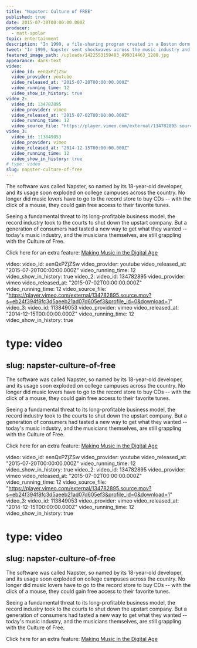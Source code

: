 ```yaml
---
title: "Napster: Culture of FREE"
published: true
date: 2015-07-30T00:00:00.000Z
producer:
  - matt-spolar
topic: entertainment
description: "In 1999, a file-sharing program created in a Boston dorm room sent shockwaves across the music industry and served notice that a major cultural shift was underway."
tweet: "In 1999, Napster sent shockwaves across the music industry and ushered in the “culture of free.” "
featured_image_path: /uploads/1422553159483_499314463_1280.jpg
appearance: dark-text
video:
  video_id: eenQxPZjZSw
  video_provider: youtube
  video_released_at: "2015-07-20T00:00:00.000Z"
  video_running_time: 12
  video_show_in_history: true
video_2:
  video_id: 134782895
  video_provider: vimeo
  video_released_at: "2015-07-02T00:00:00.000Z"
  video_running_time: 12
  video_source_file: "https://player.vimeo.com/external/134782895.source.mov?s=eb24f394f8fc3d5aeeb21ad07d605ef3&profile_id=0&download=1"
video_3:
  video_id: 113849053
  video_provider: vimeo
  video_released_at: "2014-12-15T00:00:00.000Z"
  video_running_time: 12
  video_show_in_history: true
# type: video
slug: napster-culture-of-free
---
```


The software was called Napster, so named by its 18-year-old developer, and its usage soon exploded on college campuses across the country. No longer did music lovers have to go to the record store to buy CDs -- with the click of a mouse, they could gain free access to their favorite tunes.

Seeing a fundamental threat to its long-profitable business model, the record industry took to the courts to shut down the upstart company. But a generation of consumers had tasted a new way to get what they wanted -- today's music industry, and the musicians themselves, are still grappling with the Culture of Free.

Click here for an extra feature: [Making Music in the Digital Age](http://retroreport.org/reports/making-music-in-the-digital-age/)

video:
  video_id: eenQxPZjZSw
  video_provider: youtube
  video_released_at: "2015-07-20T00:00:00.000Z"
  video_running_time: 12
  video_show_in_history: true
video_2:
  video_id: 134782895
  video_provider: vimeo
  video_released_at: "2015-07-02T00:00:00.000Z"
  video_running_time: 12
  video_source_file: "https://player.vimeo.com/external/134782895.source.mov?s=eb24f394f8fc3d5aeeb21ad07d605ef3&profile_id=0&download=1"
video_3:
  video_id: 113849053
  video_provider: vimeo
  video_released_at: "2014-12-15T00:00:00.000Z"
  video_running_time: 12
  video_show_in_history: true
# type: video
slug: napster-culture-of-free
---

The software was called Napster, so named by its 18-year-old developer, and its usage soon exploded on college campuses across the country. No longer did music lovers have to go to the record store to buy CDs -- with the click of a mouse, they could gain free access to their favorite tunes.

Seeing a fundamental threat to its long-profitable business model, the record industry took to the courts to shut down the upstart company. But a generation of consumers had tasted a new way to get what they wanted -- today's music industry, and the musicians themselves, are still grappling with the Culture of Free.

Click here for an extra feature: [Making Music in the Digital Age](http://retroreport.org/reports/making-music-in-the-digital-age/)

video:
  video_id: eenQxPZjZSw
  video_provider: youtube
  video_released_at: "2015-07-20T00:00:00.000Z"
  video_running_time: 12
  video_show_in_history: true
video_2:
  video_id: 134782895
  video_provider: vimeo
  video_released_at: "2015-07-02T00:00:00.000Z"
  video_running_time: 12
  video_source_file: "https://player.vimeo.com/external/134782895.source.mov?s=eb24f394f8fc3d5aeeb21ad07d605ef3&profile_id=0&download=1"
video_3:
  video_id: 113849053
  video_provider: vimeo
  video_released_at: "2014-12-15T00:00:00.000Z"
  video_running_time: 12
  video_show_in_history: true
# type: video
slug: napster-culture-of-free
---

The software was called Napster, so named by its 18-year-old developer, and its usage soon exploded on college campuses across the country. No longer did music lovers have to go to the record store to buy CDs -- with the click of a mouse, they could gain free access to their favorite tunes.

Seeing a fundamental threat to its long-profitable business model, the record industry took to the courts to shut down the upstart company. But a generation of consumers had tasted a new way to get what they wanted -- today's music industry, and the musicians themselves, are still grappling with the Culture of Free.

Click here for an extra feature: [Making Music in the Digital Age](http://retroreport.org/reports/making-music-in-the-digital-age/)

